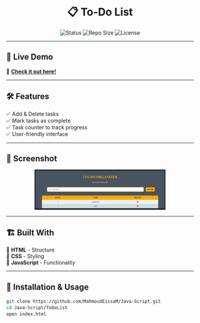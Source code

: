 <h1 align="center">📋 To-Do List</h1>

<p align="center">
  <img src="https://img.shields.io/badge/Status-Live-brightgreen?style=for-the-badge" alt="Status"/>
  <img src="https://img.shields.io/github/repo-size/MahmoudEissaM/Java-Script?style=for-the-badge" alt="Repo Size"/>
  <img src="https://img.shields.io/github/license/MahmoudEissaM/Java-Script?style=for-the-badge" alt="License"/>
</p>

---

## 🌟 Live Demo  
🔗 **[Check it out here!](https://mahmoudeissam.github.io/ToDo-List/)**  

---

## 🛠 Features  
✅ Add & Delete tasks  
✅ Mark tasks as complete  
✅ Task counter to track progress  
✅ User-friendly interface  

---

## 📸 Screenshot  
<p align="center">
  <img src="Capture.JPG" alt="To-Do List Screenshot" width="70%"/>
</p>

---

## 🏗 Built With  
🔹 **HTML** - Structure  
🔹 **CSS** - Styling  
🔹 **JavaScript** - Functionality  

---

## 🚀 Installation & Usage  
```bash
git clone https://github.com/MahmoudEissaM/Java-Script.git
cd Java-Script/ToDoList
open index.html
